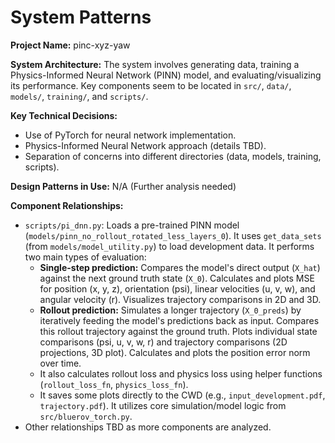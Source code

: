 # System Patterns

**Project Name:** pinc-xyz-yaw

**System Architecture:** The system involves generating data, training a Physics-Informed Neural Network (PINN) model, and evaluating/visualizing its performance. Key components seem to be located in `src/`, `data/`, `models/`, `training/`, and `scripts/`.

**Key Technical Decisions:**
- Use of PyTorch for neural network implementation.
- Physics-Informed Neural Network approach (details TBD).
- Separation of concerns into different directories (data, models, training, scripts).

**Design Patterns in Use:** N/A (Further analysis needed)

**Component Relationships:**
- `scripts/pi_dnn.py`: Loads a pre-trained PINN model (`models/pinn_no_rollout_rotated_less_layers_0`). It uses `get_data_sets` (from `models/model_utility.py`) to load development data. It performs two main types of evaluation:
    - **Single-step prediction:** Compares the model's direct output (`X_hat`) against the next ground truth state (`X_0`). Calculates and plots MSE for position (x, y, z), orientation (psi), linear velocities (u, v, w), and angular velocity (r). Visualizes trajectory comparisons in 2D and 3D.
    - **Rollout prediction:** Simulates a longer trajectory (`X_0_preds`) by iteratively feeding the model's predictions back as input. Compares this rollout trajectory against the ground truth. Plots individual state comparisons (psi, u, v, w, r) and trajectory comparisons (2D projections, 3D plot). Calculates and plots the position error norm over time.
    - It also calculates rollout loss and physics loss using helper functions (`rollout_loss_fn`, `physics_loss_fn`).
    - It saves some plots directly to the CWD (e.g., `input_development.pdf`, `trajectory.pdf`). It utilizes core simulation/model logic from `src/bluerov_torch.py`.
- Other relationships TBD as more components are analyzed.
